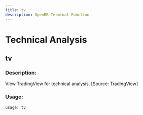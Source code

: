 ```yaml
---
title: tv
description: OpenBB Terminal Function
---
```


# Technical Analysis

## tv

### Description: 

View TradingView for technical analysis. [Source: TradingView]

### Usage: 
```python
usage: tv
```



